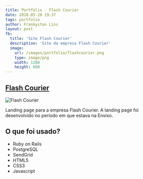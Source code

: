 ```yaml
---
title: Portfólio - Flash Courier
date: 2018-05-20 19:37
tags: portfolio
author: Frankyston Lins
layout: post
fb:
  title: 'Site Flash Courier'
  description: 'Site da empresa Flash Courier'
  image:
    url: /images/portfolio/flashcourier.png
    type: image/png
    width: 1280
    height: 680
---
```


## [Flash Courier](http://www.flashecommerce.com.br)

![Flash Courier](/images/portfolio/flashcourierr.png "Flash Courier")

Landing page para a empresa Flash Courier. A landing page foi desenvolvido no período em que estava na Envixo.

## O que foi usado?

- Ruby on Rails
- PostgreSQL
- SendGrid
- HTML5
- CSS3
- Javascript
